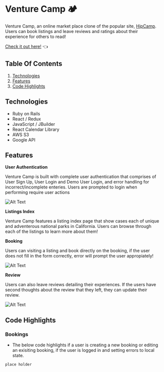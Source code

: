 # Venture Camp 🏕

Venture Camp, an online market place clone of the popular site, [HipCamp](https://www.hipcamp.com/en-US). Users can book listings and leave reviews and ratings about their experience for others to read!

[Check it out here!](https://venture-camp.herokuapp.com/) 👈

## Table Of Contents
1. [Technologies](#technologies)
2. [Features](#features)
3. [Code Highlights](#code-highlights)

## Technologies
- Ruby on Rails
- React / Redux
- JavaScript / JBuilder
- React Calendar Library
- AWS S3
- Google API

## Features
**User Authentication**

Venture Camp is built with complete user authentication that comprises of User Sign Up, User Login and Demo User Login, and error handling for incorrect/incomplete enteries. Users are prompted to login when performing require user actions

![Alt Text](./login.gif)

**Listings Index**

Venture Camp features a listing index page that show cases each of unique and adventerous national parks in California. Users can browse through each of the listings to learn more about them!

**Booking**

Users can visiting a listing and book directly on the booking, if the user does not fill in the form correctly, error will prompt the user appropiately!

![Alt Text](./booking.gif)

**Review**

Users can also leave reviews detailing their experiences. If the users have second thoughts about the review that they left, they can update their review.

![Alt Text](./review.gif)

## Code Highlights

### Bookings
- The below code highlights if a user is creating a new booking or editing an exisiting booking, if the user is logged in and setting errors to local state.
```js
place holder
```
